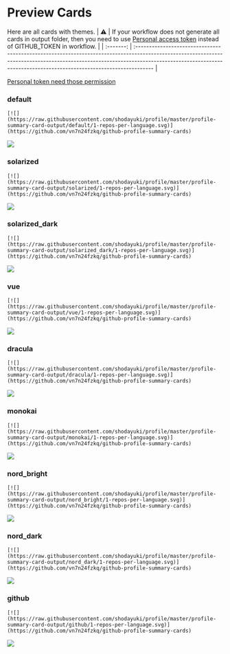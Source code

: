 
# Preview Cards

Here are all cards with themes.
| :warning: | If your workflow does not generate all cards in output folder, then you need to use [Personal access token](https://docs.github.com/en/actions/configuring-and-managing-workflows/creating-and-storing-encrypted-secrets) instead of GITHUB_TOKEN in workflow. |
| :-------: | :------------------------------------------------------------------------------------------------------------------------------------------------------------------------------------------------------------------------------------------------ |

[Personal token need those permission](https://github.com/vn7n24fzkq/github-profile-summary-cards/wiki/Personal-access-token-permissions)


### default


```
[![](https://raw.githubusercontent.com/shodayuki/profile/master/profile-summary-card-output/default/1-repos-per-language.svg)](https://github.com/vn7n24fzkq/github-profile-summary-cards)
```
![](https://raw.githubusercontent.com/shodayuki/profile/master/profile-summary-card-output/default/1-repos-per-language.svg)


### solarized


```
[![](https://raw.githubusercontent.com/shodayuki/profile/master/profile-summary-card-output/solarized/1-repos-per-language.svg)](https://github.com/vn7n24fzkq/github-profile-summary-cards)
```
![](https://raw.githubusercontent.com/shodayuki/profile/master/profile-summary-card-output/solarized/1-repos-per-language.svg)


### solarized_dark


```
[![](https://raw.githubusercontent.com/shodayuki/profile/master/profile-summary-card-output/solarized_dark/1-repos-per-language.svg)](https://github.com/vn7n24fzkq/github-profile-summary-cards)
```
![](https://raw.githubusercontent.com/shodayuki/profile/master/profile-summary-card-output/solarized_dark/1-repos-per-language.svg)


### vue


```
[![](https://raw.githubusercontent.com/shodayuki/profile/master/profile-summary-card-output/vue/1-repos-per-language.svg)](https://github.com/vn7n24fzkq/github-profile-summary-cards)
```
![](https://raw.githubusercontent.com/shodayuki/profile/master/profile-summary-card-output/vue/1-repos-per-language.svg)


### dracula


```
[![](https://raw.githubusercontent.com/shodayuki/profile/master/profile-summary-card-output/dracula/1-repos-per-language.svg)](https://github.com/vn7n24fzkq/github-profile-summary-cards)
```
![](https://raw.githubusercontent.com/shodayuki/profile/master/profile-summary-card-output/dracula/1-repos-per-language.svg)


### monokai


```
[![](https://raw.githubusercontent.com/shodayuki/profile/master/profile-summary-card-output/monokai/1-repos-per-language.svg)](https://github.com/vn7n24fzkq/github-profile-summary-cards)
```
![](https://raw.githubusercontent.com/shodayuki/profile/master/profile-summary-card-output/monokai/1-repos-per-language.svg)


### nord_bright


```
[![](https://raw.githubusercontent.com/shodayuki/profile/master/profile-summary-card-output/nord_bright/1-repos-per-language.svg)](https://github.com/vn7n24fzkq/github-profile-summary-cards)
```
![](https://raw.githubusercontent.com/shodayuki/profile/master/profile-summary-card-output/nord_bright/1-repos-per-language.svg)


### nord_dark


```
[![](https://raw.githubusercontent.com/shodayuki/profile/master/profile-summary-card-output/nord_dark/1-repos-per-language.svg)](https://github.com/vn7n24fzkq/github-profile-summary-cards)
```
![](https://raw.githubusercontent.com/shodayuki/profile/master/profile-summary-card-output/nord_dark/1-repos-per-language.svg)


### github


```
[![](https://raw.githubusercontent.com/shodayuki/profile/master/profile-summary-card-output/github/1-repos-per-language.svg)](https://github.com/vn7n24fzkq/github-profile-summary-cards)
```
![](https://raw.githubusercontent.com/shodayuki/profile/master/profile-summary-card-output/github/1-repos-per-language.svg)

